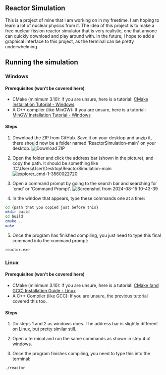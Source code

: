 ## Reactor Simulation

This is a project of mine that I am working on in my freetime. I am hoping to learn a lot of nuclear physics from it.
The idea of this project is to make a free nuclear fission reactor simulator that is very realistic, one that anyone can quickly download and play around with.
In the future, I hope to add a graphical interface to this project, as the terminal can be pretty underwhelming.

## Running the simulation
### Windows
#### Prerequisites (won't be covered here)
- CMake (minimum 3.10): If you are unsure, here is a tutorial: [CMake Installation Tutorial - Windows](https://medium.com/@WamiqRaza/how-to-install-and-run-cmake-on-windows-692258b07b6f)
- A C++ compiler (like MinGW): If you are unsure, here is a tutorial: [MinGW Installation Tutorial - Windows](https://www.geeksforgeeks.org/installing-mingw-tools-for-c-c-and-changing-environment-variable/)

#### Steps
1. Download the ZIP from GitHub. Save it on your desktop and unzip it, there should now be a folder named 'ReactorSimulation-main' on your desktop. ![Download ZIP](https://github.com/user-attachments/assets/94ecd51d-4c85-4ae4-a398-1b402423c5ac)

2. Open the folder and click the address bar (shown in the picture), and copy the path. It should be something like 'C:\Users\User\Desktop\ReactorSimulation-main ![explorer_cmd-1-3560022720](https://github.com/user-attachments/assets/9b6d4b81-a8a3-4ee2-8431-8d8b107d028e)

3. Open a command prompt by going to the search bar and searching for 'cmd' or 'Command Prompt'. ![Screenshot from 2024-08-15 10-43-39](https://github.com/user-attachments/assets/595fbd23-c3a4-4ce6-ad32-eba7f3c3b615)

4. In the window that appears, type these commands one at a time: 
```bash
cd {path that you copied just before this}
mkdir build
cd build
cmake ..
make
```

5. Once the program has finished compiling, you just need to type this final command into the command prompt:
```bash
reactor.exe
```

### Linux
#### Prerequisites (won't be covered here)
- CMake (minimum 3.10): If you are unsure, here is a tutorial: [CMake (and GCC) Installation Guide - Linux](https://www.linuxfordevices.com/tutorials/linux/install-cmake-on-linux)
- A C++ Compiler (like GCC): If you are unsure, the previous tutorial covered this too.

#### Steps
1. Do steps 1 and 2 as windows does. The address bar is slightly different on Linux, but pretty similar still.

2. Open a terminal and run the same commands as shown in step 4 of windows.

3. Once the program finishes compiling, you need to type this into the terminal:
```bash
./reactor
```
